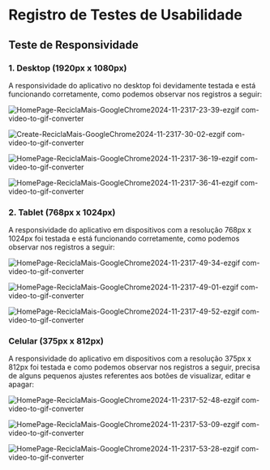 # Registro de Testes de Usabilidade

## Teste de Responsividade

### 1. Desktop (1920px x 1080px)
A responsividade do aplicativo no desktop foi devidamente testada e está funcionando corretamente, como podemos observar nos registros a seguir:

![HomePage-ReciclaMais-GoogleChrome2024-11-2317-23-39-ezgif com-video-to-gif-converter](https://github.com/user-attachments/assets/53ebbaf4-31fb-4406-8998-7b08c4e3c0b8)

![Create-ReciclaMais-GoogleChrome2024-11-2317-30-02-ezgif com-video-to-gif-converter](https://github.com/user-attachments/assets/b3c2c9a7-8ff7-4e2a-b461-3c0a2327f8f5)

![HomePage-ReciclaMais-GoogleChrome2024-11-2317-36-19-ezgif com-video-to-gif-converter](https://github.com/user-attachments/assets/79a12a98-b905-40cb-9060-a193f69001d2)

![HomePage-ReciclaMais-GoogleChrome2024-11-2317-36-41-ezgif com-video-to-gif-converter](https://github.com/user-attachments/assets/fef836bb-83dc-47af-9c48-a8887baf57fb)



### 2. Tablet (768px x 1024px)
A responsividade do aplicativo em dispositivos com a resolução 768px x 1024px foi testada e está funcionando corretamente, como podemos observar nos registros a seguir:

![HomePage-ReciclaMais-GoogleChrome2024-11-2317-49-34-ezgif com-video-to-gif-converter](https://github.com/user-attachments/assets/12c6d6eb-f116-4761-b518-5a3c3ee8d6ff)

![HomePage-ReciclaMais-GoogleChrome2024-11-2317-49-01-ezgif com-video-to-gif-converter](https://github.com/user-attachments/assets/f3a9aa16-ade3-4225-8dc3-b9fc7105ef3f)

![HomePage-ReciclaMais-GoogleChrome2024-11-2317-49-52-ezgif com-video-to-gif-converter](https://github.com/user-attachments/assets/9613a03d-6423-4b65-b148-56decc725143)



### Celular (375px x 812px)
A responsividade do aplicativo em dispositivos com a resolução 375px x 812px foi testada e como podemos observar nos registros a seguir, precisa de alguns pequenos ajustes referentes aos botões de visualizar, editar e apagar:

![HomePage-ReciclaMais-GoogleChrome2024-11-2317-52-48-ezgif com-video-to-gif-converter](https://github.com/user-attachments/assets/d57c7566-254a-41b7-bff7-11e4e3ee432c)

![HomePage-ReciclaMais-GoogleChrome2024-11-2317-53-09-ezgif com-video-to-gif-converter](https://github.com/user-attachments/assets/58d80c1f-4568-480d-b33d-79442d87b8f8)

![HomePage-ReciclaMais-GoogleChrome2024-11-2317-53-28-ezgif com-video-to-gif-converter](https://github.com/user-attachments/assets/ffaccfd6-f7f7-4ab9-a4e9-1510f2088a36)



